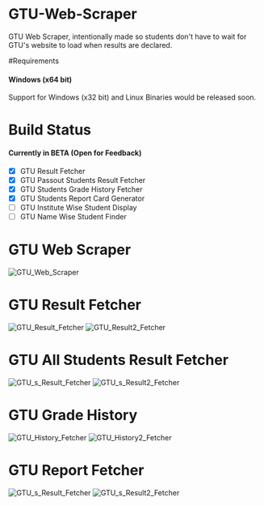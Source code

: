 # GTU-Web-Scraper
GTU Web Scraper, intentionally made so students don't have to wait for GTU's website to load when results are declared.

#Requirements
#### Windows (x64 bit)

Support for Windows (x32 bit) and Linux Binaries would be released soon.

# Build Status
#### Currently in BETA (Open for Feedback)

- [x] GTU Result Fetcher
- [x] GTU Passout Students Result Fetcher
- [x] GTU Students Grade History Fetcher
- [x] GTU Students Report Card Generator
- [ ] GTU Institute Wise Student Display
- [ ] GTU Name Wise Student Finder

# GTU Web Scraper
![GTU_Web_Scraper](https://github.com/Sentinal920/sentinal920.github.io/raw/master/gtuapp/Gtu-Web-Scraper.png)

# GTU Result Fetcher
![GTU_Result_Fetcher](https://github.com/Sentinal920/sentinal920.github.io/raw/master/gtuapp/Gtu-Result-1.png)
![GTU_Result2_Fetcher](https://github.com/Sentinal920/sentinal920.github.io/raw/master/gtuapp/Gtu-Result-2.png)

# GTU All Students Result Fetcher
![GTU_s_Result_Fetcher](https://github.com/Sentinal920/sentinal920.github.io/raw/master/gtuapp/Gtu-Pass-1.png)
![GTU_s_Result2_Fetcher](https://github.com/Sentinal920/sentinal920.github.io/raw/master/gtuapp/Gtu-Pass-2.png)

# GTU Grade History
![GTU_History_Fetcher](https://github.com/Sentinal920/sentinal920.github.io/raw/master/gtuapp/Gtu-History-1.png)
![GTU_History2_Fetcher](https://github.com/Sentinal920/sentinal920.github.io/raw/master/gtuapp/Gtu-History-2.png)

# GTU Report Fetcher
![GTU_s_Result_Fetcher](https://github.com/Sentinal920/sentinal920.github.io/raw/master/gtuapp/Gtu-Report-1.png)
![GTU_s_Result2_Fetcher](https://github.com/Sentinal920/sentinal920.github.io/raw/master/gtuapp/Gtu-Report-2.png)


